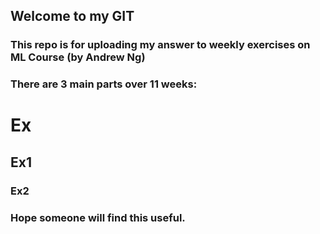 ## Welcome to my GIT

### This repo is for uploading my answer to weekly exercises on ML Course (by Andrew Ng)
### There are 3 main parts over 11 weeks:
# Ex
## Ex1
### Ex2

### Hope someone will find this useful.
